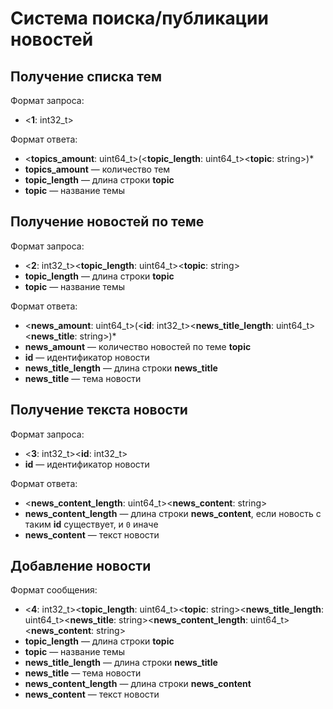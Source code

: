 # Система поиска/публикации новостей

## Получение списка тем
Формат запроса:
* <**1**: int32_t>

Формат ответа:
* <**topics_amount**: uint64_t>(<**topic_length**: uint64_t><**topic**: string>)*
* **topics_amount** — количество тем
* **topic_length** — длина строки **topic**
* **topic** — название темы

## Получение новостей по теме
Формат запроса:
* <**2**: int32_t><**topic_length**: uint64_t><**topic**: string>
* **topic_length** — длина строки **topic**
* **topic** — название темы

Формат ответа:
* <**news_amount**: uint64_t>(<**id**: int32_t><**news_title_length**: uint64_t><**news_title**: string>)*
* **news_amount** — количество новостей по теме **topic**
* **id** — идентификатор новости
* **news_title_length** — длина строки **news_title**
* **news_title** — тема новости

## Получение текста новости
Формат запроса:
* <**3**: int32_t><**id**: int32_t>
* **id** — идентификатор новости

Формат ответа:
* <**news_content_length**: uint64_t><**news_content**: string>
* **news_content_length** — длина строки **news_content**, если новость с таким **id** существует, и `0` иначе
* **news_content** — текст новости

## Добавление новости
Формат сообщения:
* <**4**: int32_t><**topic_length**: uint64_t><**topic**: string><**news_title_length**: uint64_t><**news_title**: string><**news_content_length**: uint64_t><**news_content**: string>
* **topic_length** — длина строки **topic**
* **topic** — название темы
* **news_title_length** — длина строки **news_title**
* **news_title** — тема новости
* **news_content_length** — длина строки **news_content**
* **news_content** — текст новости